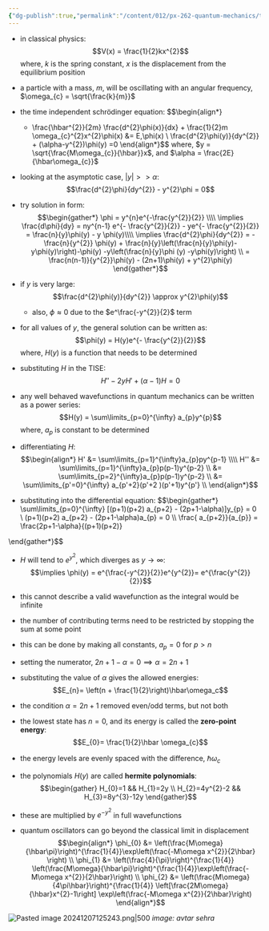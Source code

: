```yaml
---
{"dg-publish":true,"permalink":"/content/012/px-262-quantum-mechanics/term-1/b-introduction/px-262-b6-1-d-harmonic-oscillator/","noteIcon":"1","created":"2025-08-27T13:14:15.798+01:00","updated":"2024-12-07T12:53:06.000+00:00"}
---
```


- in classical physics: 
  $$V(x) = \frac{1}{2}kx^{2}$$
	where, $k$ is the spring constant, $x$ is the displacement from the equilibrium position
- a particle with a mass, ${} m$, will be oscillating with an angular frequency, $\omega_{c} = \sqrt{\frac{k}{m}}$
- the time independent schrödinger equation: 
$$\begin{align*}
	- \frac{\hbar^{2}}{2m} \frac{d^{2}\phi(x)}{dx} + \frac{1}{2}m \omega_{c}^{2}x^{2}\phi(x) &= E\,\phi(x) \\
	\frac{d^{2}\phi(y)}{dy^{2}} + (\alpha-y^{2})\phi(y) =0
\end{align*}$$
	where, $y = \sqrt{\frac{M\omega_{c}}{\hbar}}x$, and $\alpha = \frac{2E}{\hbar\omega_{c}}$
- looking at the asymptotic case, $|y| >> \alpha:$ 
$$\frac{d^{2}\phi}{dy^{2}} - y^{2}\phi = 0$$
- try solution in form: 
$$\begin{gather*}
	\phi = y^{n}e^{-\frac{y^{2}}{2}} \\\\
	\implies \frac{d\phi}{dy} = ny^{n-1} e^{- \frac{y^{2}}{2}} - ye^{- \frac{y^{2}}{2}} 	= \frac{n}{y}\phi(y) - y \phi(y)\\\\
	\implies \frac{d^{2}\phi}{dy^{2}} = - \frac{n}{y^{2}} \phi(y) + \frac{n}{y}\left(\frac{n}{y}\phi(y)-y\phi(y)\right)-\phi(y) -y\left(\frac{n}{y}\phi (y) -y\phi(y)\right) \\
	= \frac{n(n-1)}{y^{2}}\phi(y) - (2n+1)\phi(y) + y^{2}\phi(y)
\end{gather*}$$
- if $y$ is very large: 
$$\frac{d^{2}\phi(y)}{dy^{2}} \approx y^{2}\phi(y)$$
	- also, $\phi\approx 0$ due to the $e^\frac{-y^{2}}{2}$ term

- for all values  of $y$, the general solution can be written as: 
  $$\phi(y) = H(y)e^{- \frac{y^{2}}{2}}$$
	where, $H(y)$ is a function that needs to be determined
- substituting $H$ in the TISE: 
  $$H'' - 2yH' + (\alpha-1)H=0$$
- any well behaved wavefunctions in quantum mechanics can be written as a power series: 
  $$H(y) = \sum\limits_{p=0}^{\infty} a_{p}y^{p}$$
	where, $a_p$ is  constant to be determined
- differentiating $H:$ 
$$\begin{align*}
	H' &= \sum\limits_{p=1}^{\infty}a_{p}py^{p-1} \\\\
	H'' &= \sum\limits_{p=1}^{\infty}a_{p}p(p-1)y^{p-2} \\
	&= \sum\limits_{p=2}^{\infty}a_{p}p(p-1)y^{p-2} \\
	&= \sum\limits_{p'=0}^{\infty} a_{p'+2}(p'+2 )(p'+1)y^{p'} \\
\end{align*}$$
- substituting into the differential equation: 
$$\begin{gather*}
	\sum\limits_{p=0}^{\infty} [(p+1)(p+2) a_{p+2} - (2p+1-\alpha)]y_{p} =  0 \\
	(p+1)(p+2) a_{p+2} - (2p+1-\alpha)a_{p} = 0 \\\\
\frac{	a_{p+2}}{a_{p}} = \frac{2p+1-\alpha}{(p+1)(p+2)}

\end{gather*}$$
- $H$ will tend to $e^{y^{2}}$, which diverges as $y\to\infty:$ 
  $$\implies \phi(y) = e^{\frac{-y^{2}}{2}}e^{y^{2}}= e^{\frac{y^{2}}{2}}$$
- this cannot describe a valid wavefunction as the integral would be infinite
- the number of contributing terms need to be restricted by stopping the sum at some point
- this can be done by making all constants, $a_{p} = 0$ for $p>n$
- setting the numerator, $2n + 1 - \alpha =0 \implies \alpha = 2n+1$
- substituting the value of $\alpha$ gives the allowed energies: 
  $$E_{n}= \left(n + \frac{1}{2}\right)\hbar\omega_c$$
- the condition $\alpha =2n+1$ removed even/odd terms, but not both

- the lowest state has $n=0$, and its energy is called the **zero-point energy**: 
  $$E_{0}= \frac{1}{2}\hbar \omega_{c}$$
- the energy levels are evenly spaced with the difference, $\hbar\omega_c$
- the polynomials $H(y)$ are called **hermite polynomials**: 
$$\begin{gather}
		H_{0}=1 && H_{1}=2y \\ H_{2}=4y^{2}-2 && H_{3}=8y^{3}-12y
\end{gather}$$
- these are multiplied by $e^{-y^{2}}$ in full wavefunctions
- quantum oscillators can go beyond the classical limit in displacement
$$\begin{align*}
	\phi_{0} &= \left(\frac{M\omega}{\hbar\pi}\right)^{\frac{1}{4}}\exp\left(\frac{-M\omega x^{2}}{2\hbar} \right) \\
	\phi_{1} &= \left(\frac{4}{\pi}\right)^{\frac{1}{4}} \left(\frac{M\omega}{\hbar\pi}\right)^{\frac{1}{4}}\exp\left(\frac{-M\omega x^{2}}{2\hbar}\right) \\
	\phi_{2} &= \left(\frac{M\omega}{4\pi\hbar}\right)^{\frac{1}{4}} \left[\frac{2M\omega}{\hbar}x^{2}-1\right] \exp\left(\frac{-M\omega x^{2}}{2\hbar}\right)
\end{align*}$$

![Pasted image 20241207125243.png|500](/img/user/pics/Pasted%20image%2020241207125243.png)
*image: avtar sehra*
